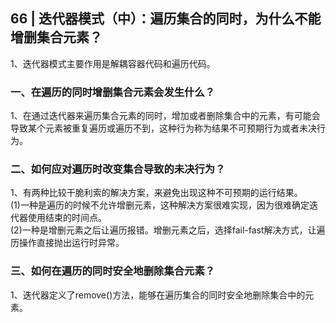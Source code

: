 ## 66 | 迭代器模式（中）：遍历集合的同时，为什么不能增删集合元素？
1、迭代器模式主要作用是解耦容器代码和遍历代码。

### 一、在遍历的同时增删集合元素会发生什么？
1、在通过迭代器来遍历集合元素的同时，增加或者删除集合中的元素，有可能会导致某个元素被重复遍历或遍历不到，这种行为称为结果不可预期行为或者未决行为。

### 二、如何应对遍历时改变集合导致的未决行为？
1、有两种比较干脆利索的解决方案，来避免出现这种不可预期的运行结果。    
(1)一种是遍历的时候不允许增删元素，这种解决方案很难实现，因为很难确定迭代器使用结束的时间点。  
(2)一种是增删元素之后让遍历报错。增删元素之后，选择fail-fast解决方式，让遍历操作直接抛出运行时异常。

### 三、如何在遍历的同时安全地删除集合元素？
1、迭代器定义了remove()方法，能够在遍历集合的同时安全地删除集合中的元素。  

